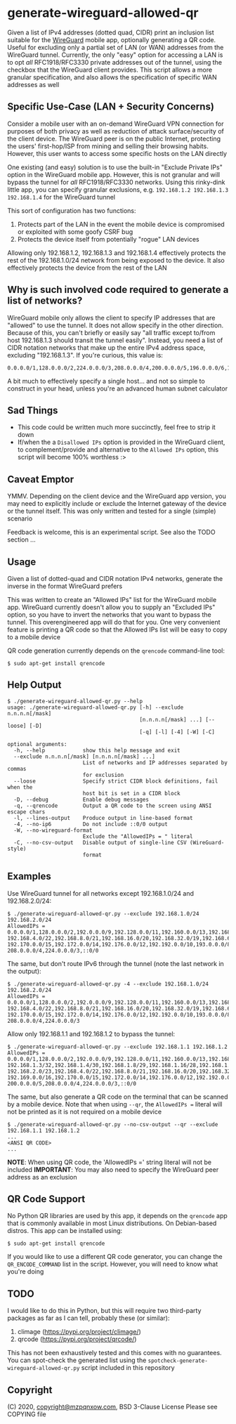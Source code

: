 # generate-wireguard-allowed-qr

Given a list of IPv4 addresses (dotted quad, CIDR) print an inclusion list suitable for the [WireGuard](https://www.wireguard.com/) mobile app, optionally generating a QR code. Useful for excluding only a partial set of LAN (or WAN) addresses from the WireGuard tunnel. Currently, the only "easy" option for accessing a LAN is to opt *all* RFC1918/RFC3330 private addresses out of the tunnel, using the checkbox that the WireGuard client provides. This script allows a more granular specification, and also allows the specification of specific WAN addresses as well

## Specific Use-Case (LAN + Security Concerns)

Consider a mobile user with an on-demand WireGuard VPN connection for purposes of both privacy as well as reduction of attack surface/security of the client device. The WireGuard peer is on the public Internet, protecting the users' first-hop/ISP from mining and selling their browsing habits. However, this user wants to access some specific hosts on the LAN directly

One existing (and easy) solution is to use the built-in "Exclude Private IPs" option in the WireGuard mobile app. However, this is not granular and will bypass the tunnel for *all* RFC1918/RFC3330 networks. Using this rinky-dink little app, you can specify granular exclusions, e.g. `192.168.1.2 192.168.1.3 192.168.1.4` for the WireGuard tunnel

This sort of configuration has two functions:

1. Protects part of the LAN in the event the mobile device is compromised or exploited with some goofy CSRF bug
2. Protects the device itself from potentially "rogue" LAN devices

Allowing only 192.168.1.2, 192.168.1.3 and 192.168.1.4 effectively protects the rest of the 192.168.1.0/24 network from being exposed to the device. It also effectively protects the device from the rest of the LAN

## Why is such involved code required to generate a list of networks?

WireGuard mobile only allows the client to specify IP addresses that are "allowed" to use the tunnel. It does not allow specify in the other direction. Because of this, you can't briefly or easily say "all traffic except to/from host 192.168.1.3 should transit the tunnel easily". Instead, you need a list of CIDR notation networks that make up the entire IPv4 address space, excluding "192.168.1.3". If you're curious, this value is:

```
0.0.0.0/1,128.0.0.0/2,224.0.0.0/3,208.0.0.0/4,200.0.0.0/5,196.0.0.0/6,194.0.0.0/7,193.0.0.0/8,192.0.0.0/9,192.192.0.0/10,192.128.0.0/11,192.176.0.0/12,192.160.0.0/13,192.172.0.0/14,192.170.0.0/15,192.169.0.0/16,192.168.128.0/17,192.168.64.0/18,192.168.32.0/19,192.168.16.0/20,192.168.8.0/21,192.168.4.0/22,192.168.2.0/23,192.168.0.0/24,192.168.1.128/25,192.168.1.64/26,192.168.1.32/27,192.168.1.16/28,192.168.1.8/29,192.168.1.4/30,192.168.1.0/31,192.168.1.2/32,::0/0,::0/0
```

A bit much to effectively specify a single host... and not so simple to construct in your head, unless you're an advanced human subnet calculator


## Sad Things

 * This code could be written much more succinctly, feel free to strip it down
 * If/when the a `Disallowed IPs` option is provided in the WireGuard client, to complement/provide and alternative to the `Allowed IPs` option, this script will become 100% worthless :>

## Caveat Emptor

YMMV. Depending on the client device and the WireGuard app version, you may need to explicitly include or exclude the Internet gateway of the device or the tunnel itself. This was only written and tested for a single (simple) scenario

Feedback is welcome, this is an experimental script. See also the TODO section ...

## Usage

Given a list of dotted-quad and CIDR notation IPv4 networks, generate the inverse in the format WireGuard prefers

This was written to create an "Allowed IPs" list for the WireGuard mobile app. WireGuard currently doesn't allow you to supply an "Excluded IPs" option, so you have to invert the networks that you want to bypass the tunnel. This overengineered app will do that for you. One very convenient feature is printing a QR code so that the Allowed IPs list will be easy to copy to a mobile device

QR code generation currently depends on the `qrencode` command-line tool:

```
$ sudo apt-get install qrencode
```

## Help Output

```
$ ./generate-wireguard-allowed-qr.py --help
usage: ./generate-wireguard-allowed-qr.py [-h] --exclude n.n.n.n[/mask]
                                          [n.n.n.n[/mask] ...] [--loose] [-D]
                                          [-q] [-l] [-4] [-W] [-C]

optional arguments:
  -h, --help            show this help message and exit
  --exclude n.n.n.n[/mask] [n.n.n.n[/mask] ...]
                        List of networks and IP addresses separated by commas
                        for exclusion
  --loose               Specify strict CIDR block definitions, fail when the
                        host bit is set in a CIDR block
  -D, --debug           Enable debug messages
  -q, --qrencode        Output a QR code to the screen using ANSI escape chars
  -l, --lines-output    Produce output in line-based format
  -4, --no-ip6          Do not include ::0/0 output
  -W, --no-wireguard-format
                        Exclude the "AllowedIPs = " literal
  -C, --no-csv-output   Disable output of single-line CSV (WireGuard-style)
                        format
```

## Examples

Use WireGuard tunnel for all networks except 192.168.1.0/24 and 192.168.2.0/24:

```
$ ./generate-wireguard-allowed-qr.py --exclude 192.168.1.0/24 192.168.2.0/24
AllowedIPs = 0.0.0.0/1,128.0.0.0/2,192.0.0.0/9,192.128.0.0/11,192.160.0.0/13,192.168.0.0/24,192.168.3.0/24,
192.168.4.0/22,192.168.8.0/21,192.168.16.0/20,192.168.32.0/19,192.168.64.0/18,192.168.128.0/17,192.169.0.0/16,
192.170.0.0/15,192.172.0.0/14,192.176.0.0/12,192.192.0.0/10,193.0.0.0/8,194.0.0.0/7,196.0.0.0/6,200.0.0.0/5,
208.0.0.0/4,224.0.0.0/3,::0/0
```

The same, but don't route IPv6 through the tunnel (note the last network in the output):

```
$ ./generate-wireguard-allowed-qr.py -4 --exclude 192.168.1.0/24 192.168.2.0/24
AllowedIPs = 0.0.0.0/1,128.0.0.0/2,192.0.0.0/9,192.128.0.0/11,192.160.0.0/13,192.168.0.0/24,192.168.3.0/24,
192.168.4.0/22,192.168.8.0/21,192.168.16.0/20,192.168.32.0/19,192.168.64.0/18,192.168.128.0/17,192.169.0.0/16,
192.170.0.0/15,192.172.0.0/14,192.176.0.0/12,192.192.0.0/10,193.0.0.0/8,194.0.0.0/7,196.0.0.0/6,200.0.0.0/5,
208.0.0.0/4,224.0.0.0/3
```

Allow only 192.168.1.1 and 192.168.1.2 to bypass the tunnel:

```
$ ./generate-wireguard-allowed-qr.py --exclude 192.168.1.1 192.168.1.2
AllowedIPs = 0.0.0.0/1,128.0.0.0/2,192.0.0.0/9,192.128.0.0/11,192.160.0.0/13,192.168.0.0/24,192.168.1.0/32,
192.168.1.3/32,192.168.1.4/30,192.168.1.8/29,192.168.1.16/28,192.168.1.32/27,192.168.1.64/26,192.168.1.128/25,
192.168.2.0/23,192.168.4.0/22,192.168.8.0/21,192.168.16.0/20,192.168.32.0/19,192.168.64.0/18,192.168.128.0/17,
192.169.0.0/16,192.170.0.0/15,192.172.0.0/14,192.176.0.0/12,192.192.0.0/10,193.0.0.0/8,194.0.0.0/7,196.0.0.0/6,
200.0.0.0/5,208.0.0.0/4,224.0.0.0/3,::0/0
```

The same, but also generate a QR code on the terminal that can be scanned by a mobile device. Note that when using `--qr`, the `AllowedIPs =` literal will not be printed as it is not required on a mobile device

```
$ ./generate-wireguard-allowed-qr.py --no-csv-output --qr --exclude 192.168.1.1 192.168.1.2
...
<ANSI QR CODE>
...
```

**NOTE**: When using QR code, the 'AllowedIPs =' string literal will not be included
**IMPORTANT**: You may also need to specify the WireGuard peer address as an exclusion

## QR Code Support

No Python QR libraries are used by this app, it depends on the `qrencode` app that is commonly available in most Linux distributions. On Debian-based distros. This app can be installed using:

```
$ sudo apt-get install qrencode
```

If you would like to use a different QR code generator, you can change the `QR_ENCODE_COMMAND` list in the script. However, you will need to know what you're doing

## TODO

I would like to do this in Python, but this will require two third-party packages as
far as I can tell, probably these (or similar):

  1. climage (https://pypi.org/project/climage/)
  2. qrcode (https://pypi.org/project/qrcode/)

This has not been exhaustively tested and this comes with no guarantees. You can spot-check the generated list using the `spotcheck-generate-wireguard-allowed-qr.py` script included in this repository

## Copyright

(C) 2020, copyright@mzpqnxow.com, BSD 3-Clause License
Please see COPYING file